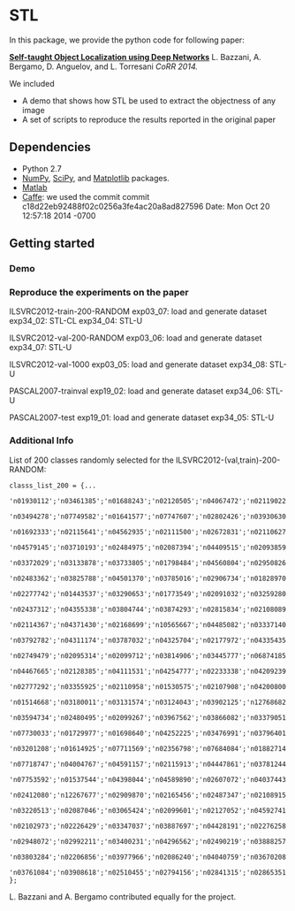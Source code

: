 
STL
=====
In this package, we provide the python code for following paper:

[**Self-taught Object Localization using Deep Networks**](http://arxiv.org/abs/1409.3964)
L. Bazzani, A. Bergamo, D. Anguelov, and L. Torresani
*CoRR 2014.*

We included
* A demo that shows how STL be used to extract the objectness of any image
* A set of scripts to reproduce the results reported in the original paper

Dependencies
------------
* Python 2.7 
* [NumPy](http://www.numpy.org/), [SciPy](http://www.scipy.org/), and [Matplotlib](http://matplotlib.org/) packages.
* [Matlab](http://www.mathworks.com/products/matlab/)
* [Caffe](https://github.com/BVLC/caffe): we used the commit commit c18d22eb92488f02c0256a3fe4ac20a8ad827596 Date: Mon Oct 20 12:57:18 2014 -0700


Getting started
---------------

### Demo 


### Reproduce the experiments on the paper

ILSVRC2012-train-200-RANDOM
exp03_07: load and generate dataset
exp34_02: STL-CL
exp34_04: STL-U

ILSVRC2012-val-200-RANDOM
exp03_06: load and generate dataset
exp34_07: STL-U

ILSVRC2012-val-1000
exp03_05: load and generate dataset
exp34_08: STL-U

PASCAL2007-trainval
exp19_02: load and generate dataset
exp34_06: STL-U

PASCAL2007-test
exp19_01: load and generate dataset
exp34_05: STL-U

### Additional Info

List of 200 classes randomly selected for the ILSVRC2012-(val,train)-200-RANDOM:
```
classs_list_200 = {...
    'n01930112';'n03461385';'n01688243';'n02120505';'n04067472';'n02119022';'n03673027';'n03126707';...
    'n03494278';'n07749582';'n01641577';'n07747607';'n02802426';'n03930630';'n02107142';'n03724870';...
    'n01692333';'n02115641';'n04562935';'n02111500';'n02672831';'n02110627';'n02113023';'n02256656';...
    'n04579145';'n03710193';'n02484975';'n02087394';'n04409515';'n02093859';'n02111129';'n04141975';...
    'n03372029';'n03133878';'n03733805';'n01798484';'n04560804';'n02950826';'n03935335';'n04141076';...
    'n02483362';'n03825788';'n04501370';'n03785016';'n02906734';'n01828970';'n07720875';'n03134739';...
    'n02277742';'n01443537';'n03290653';'n01773549';'n02091032';'n03259280';'n03085013';'n01990800';...
    'n02437312';'n04355338';'n03804744';'n03874293';'n02815834';'n02108089';'n02396427';'n01616318';...
    'n02114367';'n04371430';'n02168699';'n10565667';'n04485082';'n03337140';'n04399382';'n03976657';...
    'n03792782';'n04311174';'n03787032';'n04325704';'n02177972';'n04335435';'n03832673';'n02116738';...
    'n02749479';'n02095314';'n02099712';'n03814906';'n03445777';'n06874185';'n03908714';'n03983396';...
    'n04467665';'n02128385';'n04111531';'n04254777';'n02233338';'n04209239';'n07697537';'n04311004';...
    'n02777292';'n03355925';'n02110958';'n01530575';'n02107908';'n04200800';'n04154565';'n04023962';...
    'n01514668';'n03180011';'n03131574';'n03124043';'n03902125';'n12768682';'n03775546';'n07714571';...
    'n03594734';'n02480495';'n02099267';'n03967562';'n03866082';'n03379051';'n03417042';'n02104365';...
    'n07730033';'n01729977';'n01698640';'n04252225';'n03476991';'n03796401';'n01514859';'n03729826';...
    'n03201208';'n01614925';'n07711569';'n02356798';'n07684084';'n01882714';'n04153751';'n04049303';...
    'n07718747';'n04004767';'n04591157';'n02115913';'n04447861';'n03781244';'n01693334';'n07745940';...
    'n07753592';'n01537544';'n04398044';'n04589890';'n02607072';'n04037443';'n02783161';'n02093256';...
    'n02412080';'n12267677';'n02909870';'n02165456';'n02487347';'n02108915';'n02504013';'n02106382';...
    'n03220513';'n02087046';'n03065424';'n02099601';'n02127052';'n04592741';'n03476684';'n01883070';...
    'n02102973';'n02226429';'n03347037';'n03887697';'n04428191';'n02276258';'n03733281';'n03424325';...
    'n02948072';'n02992211';'n03400231';'n04296562';'n02490219';'n03888257';'n02965783';'n03998194';...
    'n03803284';'n02206856';'n03977966';'n02086240';'n04040759';'n03670208';'n02280649';'n02441942';...
    'n03761084';'n03908618';'n02510455';'n02794156';'n02841315';'n02865351';'n02088238';'n02927161'...
};
```

L. Bazzani and A. Bergamo contributed equally for the project.
